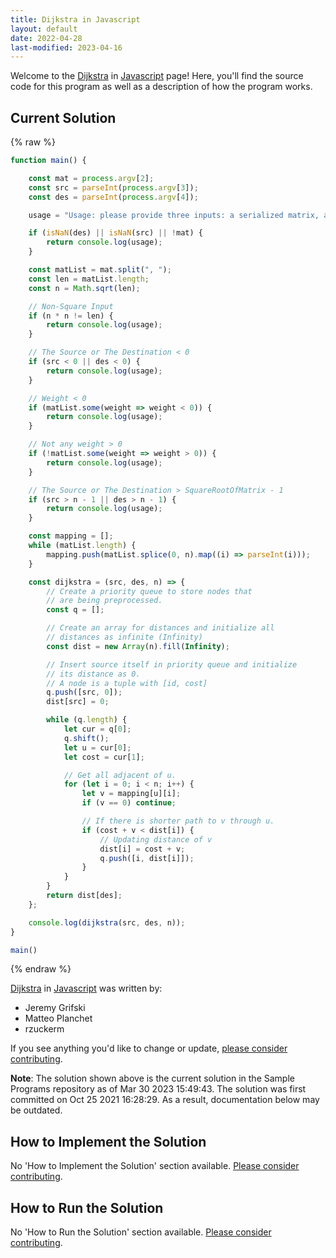 ```yaml
---
title: Dijkstra in Javascript
layout: default
date: 2022-04-28
last-modified: 2023-04-16
---
```


Welcome to the [Dijkstra](https://sampleprograms.io/projects/dijkstra) in [Javascript](https://sampleprograms.io/languages/javascript) page! Here, you'll find the source code for this program as well as a description of how the program works.

## Current Solution

{% raw %}

```javascript
function main() {

    const mat = process.argv[2];
    const src = parseInt(process.argv[3]);
    const des = parseInt(process.argv[4]);

    usage = "Usage: please provide three inputs: a serialized matrix, a source node and a destination node"

    if (isNaN(des) || isNaN(src) || !mat) {
        return console.log(usage);
    }

    const matList = mat.split(", ");
    const len = matList.length;
    const n = Math.sqrt(len); 

    // Non-Square Input
    if (n * n != len) {
        return console.log(usage);
    }

    // The Source or The Destination < 0
    if (src < 0 || des < 0) {
        return console.log(usage);
    }

    // Weight < 0
    if (matList.some(weight => weight < 0)) {
        return console.log(usage);
    }

    // Not any weight > 0
    if (!matList.some(weight => weight > 0)) {
        return console.log(usage);
    }

    // The Source or The Destination > SquareRootOfMatrix - 1
    if (src > n - 1 || des > n - 1) {
        return console.log(usage);
    }

    const mapping = [];
    while (matList.length) {
        mapping.push(matList.splice(0, n).map((i) => parseInt(i)));
    }

    const dijkstra = (src, des, n) => {
        // Create a priority queue to store nodes that
        // are being preprocessed.
        const q = [];

        // Create an array for distances and initialize all
        // distances as infinite (Infinity)
        const dist = new Array(n).fill(Infinity);

        // Insert source itself in priority queue and initialize
        // its distance as 0.
        // A node is a tuple with [id, cost]
        q.push([src, 0]);
        dist[src] = 0;

        while (q.length) {
            let cur = q[0];
            q.shift();
            let u = cur[0];
            let cost = cur[1];

            // Get all adjacent of u.
            for (let i = 0; i < n; i++) {
                let v = mapping[u][i];
                if (v == 0) continue;

                // If there is shorter path to v through u.
                if (cost + v < dist[i]) {
                    // Updating distance of v
                    dist[i] = cost + v;
                    q.push([i, dist[i]]);
                }
            }
        }
        return dist[des];
    };

    console.log(dijkstra(src, des, n));
}

main()
```

{% endraw %}

[Dijkstra](https://sampleprograms.io/projects/dijkstra) in [Javascript](https://sampleprograms.io/languages/javascript) was written by:

- Jeremy Grifski
- Matteo Planchet
- rzuckerm

If you see anything you'd like to change or update, [please consider contributing](https://github.com/TheRenegadeCoder/sample-programs).

**Note**: The solution shown above is the current solution in the Sample Programs repository as of Mar 30 2023 15:49:43. The solution was first committed on Oct 25 2021 16:28:29. As a result, documentation below may be outdated.

## How to Implement the Solution

No 'How to Implement the Solution' section available. [Please consider contributing](https://github.com/TheRenegadeCoder/sample-programs-website).

## How to Run the Solution

No 'How to Run the Solution' section available. [Please consider contributing](https://github.com/TheRenegadeCoder/sample-programs-website).